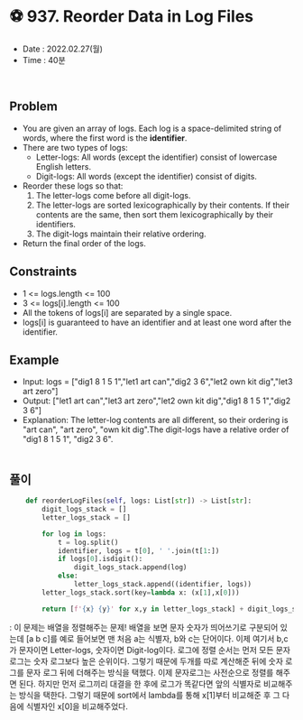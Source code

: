 # ⚽️ 937. Reorder Data in Log Files
- Date : 2022.02.27(월)
- Time : 40분
<br>

## Problem

- You are given an array of logs. Each log is a space-delimited string of words, where the first word is the **identifier**.
- There are two types of logs:
    - Letter-logs: All words (except the identifier) consist of lowercase English letters.
    - Digit-logs: All words (except the identifier) consist of digits.
- Reorder these logs so that:
    1. The letter-logs come before all digit-logs.
    2. The letter-logs are sorted lexicographically by their contents. If their contents are the same, then sort them lexicographically by their identifiers.
    3. The digit-logs maintain their relative ordering.
- Return the final order of the logs.



## Constraints
- 1 <= logs.length <= 100
- 3 <= logs[i].length <= 100
- All the tokens of logs[i] are separated by a single space.
- logs[i] is guaranteed to have an identifier and at least one word after the identifier.

## Example
- Input: logs = ["dig1 8 1 5 1","let1 art can","dig2 3 6","let2 own kit dig","let3 art zero"]
- Output: ["let1 art can","let3 art zero","let2 own kit dig","dig1 8 1 5 1","dig2 3 6"]
- Explanation: The letter-log contents are all different, so their ordering is "art can", "art zero", "own kit dig".The digit-logs have a relative order of "dig1 8 1 5 1", "dig2 3 6".
<br><br>

## 풀이
```python
    def reorderLogFiles(self, logs: List[str]) -> List[str]:
        digit_logs_stack = []
        letter_logs_stack = []

        for log in logs:
            t = log.split()
            identifier, logs = t[0], ' '.join(t[1:])
            if logs[0].isdigit():
                digit_logs_stack.append(log)
            else:
                letter_logs_stack.append((identifier, logs))
        letter_logs_stack.sort(key=lambda x: (x[1],x[0]))

        return [f'{x} {y}' for x,y in letter_logs_stack] + digit_logs_stack
```
: 이 문제는 배열을 정렬해주는 문제! 배열을 보면 문자 숫자가 띄어쓰기로 구분되어 있는데 [a b c]를 예로 들어보면 맨 처음 a는 식별자, b와 c는 단어이다. 이제 여기서 b,c가 문자이면 Letter-logs, 숫자이면 Digit-log이다. 로그에 정렬 순서는 먼저 모든 문자 로그는 숫자 로그보다 높은 순위이다. 그렇기 때문에 두개를 따로 계산해준 뒤에 숫자 로그를 문자 로그 뒤에 더해주는 방식을 택했다. 이제 문자로그는 사전순으로 정렬를 해주면 된다. 하지만 먼저 로그끼리 대결을 한 후에 로그가 똑같다면 앞의 식별자로 비교해주는 방식을 택한다. 그렇기 때문에 sort에서 lambda를 통해 x[1]부터 비교해준 후 그 다음에 식별자인 x[0]을 비교해주었다.